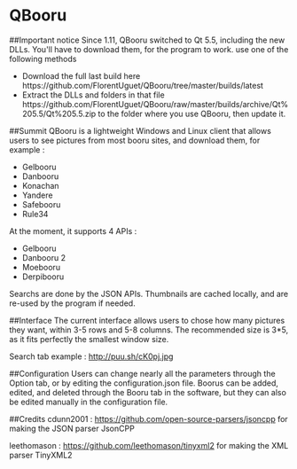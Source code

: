 # QBooru

##Important notice
Since 1.11, QBooru switched to Qt 5.5, including the new DLLs. You'll have to download them, for the program to work. use one of the following methods
<ul>
  <li>Download the full last build here https://github.com/FlorentUguet/QBooru/tree/master/builds/latest</li>
  <li>Extract the DLLs and folders in that file https://github.com/FlorentUguet/QBooru/raw/master/builds/archive/Qt%205.5/Qt%205.5.zip to the folder where you use QBooru, then update it.</li>
</ul>

##Summit
QBooru is a lightweight Windows and Linux client that allows users to see pictures from most booru sites, and download them, for example :
<ul>
  <li>Gelbooru</li>
  <li>Danbooru</li>
  <li>Konachan</li>
  <li>Yandere</li>
  <li>Safebooru</li>
  <li>Rule34</li>
</ul>

At the moment, it supports 4 APIs :
<ul>
  <li>Gelbooru</li>
  <li>Danbooru 2</li>
  <li>Moebooru</li>
  <li>Derpibooru</li>
</ul>

Searchs are done by the JSON APIs. Thumbnails are cached locally, and are re-used by the program if needed.

##Interface
The current interface allows users to chose how many pictures they want, within 3-5 rows and 5-8 columns.
The recommended size is 3*5, as it fits perfectly the smallest window size.

Search tab example : http://puu.sh/cK0pj.jpg

##Configuration
Users can change nearly all the parameters through the Option tab, or by editing the configuration.json file.
Boorus can be added, edited, and deleted through the Booru tab in the software, but they can also be edited manually in the configuration file.

##Credits
cdunn2001 : https://github.com/open-source-parsers/jsoncpp for making the JSON parser JsonCPP

leethomason : https://github.com/leethomason/tinyxml2 for making the XML parser TinyXML2
